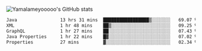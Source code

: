 ![Yamalameyooooo's GitHub stats](https://github-readme-stats.vercel.app/api?username=yamalameyooooo&theme=transparent&show_icons=true\&show=reviews,discussions_started,discussions_answered,prs_merged,prs_merged_percentage)

<!--START_SECTION:waka-->

```txt
Java                13 hrs 31 mins  █████████████████▒░░░░░░░   69.07 %
XML                 1 hr 48 mins    ██▒░░░░░░░░░░░░░░░░░░░░░░   09.25 %
GraphQL             1 hr 27 mins    ██░░░░░░░░░░░░░░░░░░░░░░░   07.43 %
Java Properties     1 hr 22 mins    █▓░░░░░░░░░░░░░░░░░░░░░░░   07.02 %
Properties          27 mins         ▓░░░░░░░░░░░░░░░░░░░░░░░░   02.34 %
```

<!--END_SECTION:waka-->
